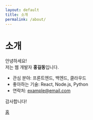 ```yaml
---
layout: default
title: 소개
permalink: /about/
---
```


# 소개

안녕하세요!  
저는 웹 개발자 **홍길동**입니다.

- 관심 분야: 프론트엔드, 백엔드, 클라우드
- 좋아하는 기술: React, Node.js, Python
- 연락처: example@email.com

감사합니다!












[홈](index.md)
